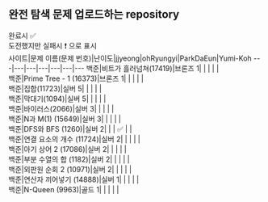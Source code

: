 ## 완전 탐색 문제 업로드하는 repository
완료시 ✅ <br>
도전했지만 실패시 ❗ 으로 표시
<br>
사이트|문제 이름(문제 번호)|난이도|jjyeong|ohRyungyi|ParkDaEun|Yumi-Koh
---|---|---|---|---|---|---
백준|비트가 흘러넘쳐(17419)|브론즈 1|  |  |  |  |  
백준|Prime Tree - 1 (16373)|브론즈 1|  |  |  |  |  
백준|집합(11723)|실버 5|  |  |  |  |  
백준|막대기(1094)|실버 5|  |  |  |  |  
백준|바이러스(2066)|실버 3|  |  |  |  |  
백준|N과 M(1) (15649)|실버 3|  |  |  |  |  
백준|DFS와 BFS (1260)|실버 2|  |  | ✅ |  |  
백준|연결 요소의 개수 (11724)|실버 2|  |  |  |  |  
백준|아기 상어 2 (17086)|실버 2|  |  |  |  |  
백준|부분 수열의 합 (1182)|실버 2|  |  |  |  |  
백준|외판원 순회 2 (10971)|실버 2|  |  |  |  |  
백준|연산자 끼어넣기 (14888)|실버 1|  |  |  |  |  
백준|N-Queen (9963)|골드 1|  |  |  |  |  
